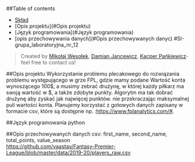 ##Table of contents
* [Skład](#SI-grupa_laboratoryjna_nr_1)
* [Opis projektu](#Opis projektu)
* [Język programowania](#Język programowania)
* [opis przechowywania danych](#Opis przechowywanych danyc)
#SI-grupa_laboratoryjna_nr_12
>Created by [Mikołaj Wesołek](https://github.com/wesoly97), [Damian Jancewicz](https://github.com/dilejt), [Kacper Pańkiewicz](https://github.com/kacperPankiewicz)- 
>feel free to contact us!


##Opis projektu
Wykorzystanie problemu plecakowego do rozwiązania problemu występującego w grze FPL, gdzie mamy podane Wartość konta wynoszącego 100$, a musimy zebrać drużynę, w której każdy piłkarz ma swoją wartość w $, a także zdobyte punkty. Algorytm ma tak dobrać drużynę aby zyskać jak najwięcej punktów. nie przekraczając maksymalnej puli wartości konta. Planujemy korzystać z gotowych danych zapisany w formacie csv, które są dostępne np. :https://www.fplanalytics.com/#.

##Język programowania
python

##Opis przechowywanych danych
csv: first_name, second_name, total_points, value_season <br/>
https://github.com/vaastav/Fantasy-Premier-League/blob/master/data/2019-20/players_raw.csv
